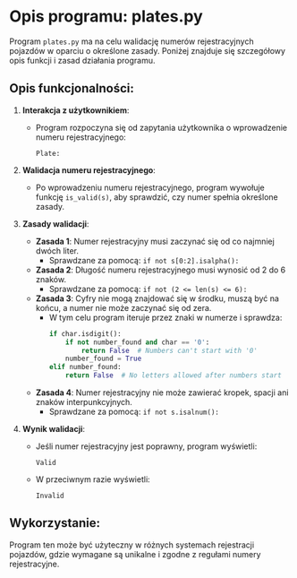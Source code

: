 # Opis programu: plates.py

Program `plates.py` ma na celu walidację numerów rejestracyjnych pojazdów w oparciu o określone zasady. Poniżej znajduje się szczegółowy opis funkcji i zasad działania programu.

## Opis funkcjonalności:

1. **Interakcja z użytkownikiem**:
   - Program rozpoczyna się od zapytania użytkownika o wprowadzenie numeru rejestracyjnego:
     ```
     Plate: 
     ```

2. **Walidacja numeru rejestracyjnego**:
   - Po wprowadzeniu numeru rejestracyjnego, program wywołuje funkcję `is_valid(s)`, aby sprawdzić, czy numer spełnia określone zasady.

3. **Zasady walidacji**:
   - **Zasada 1**: Numer rejestracyjny musi zaczynać się od co najmniej dwóch liter.
     - Sprawdzane za pomocą: `if not s[0:2].isalpha():`
   - **Zasada 2**: Długość numeru rejestracyjnego musi wynosić od 2 do 6 znaków.
     - Sprawdzane za pomocą: `if not (2 <= len(s) <= 6):`
   - **Zasada 3**: Cyfry nie mogą znajdować się w środku, muszą być na końcu, a numer nie może zaczynać się od zera.
     - W tym celu program iteruje przez znaki w numerze i sprawdza:
       ```python
       if char.isdigit():
           if not number_found and char == '0':
               return False  # Numbers can't start with '0'
           number_found = True
       elif number_found:
           return False  # No letters allowed after numbers start
       ```
   - **Zasada 4**: Numer rejestracyjny nie może zawierać kropek, spacji ani znaków interpunkcyjnych.
     - Sprawdzane za pomocą: `if not s.isalnum():`

4. **Wynik walidacji**:
   - Jeśli numer rejestracyjny jest poprawny, program wyświetli:
     ```
     Valid
     ```
   - W przeciwnym razie wyświetli:
     ```
     Invalid
     ```

## Wykorzystanie:
Program ten może być użyteczny w różnych systemach rejestracji pojazdów, gdzie wymagane są unikalne i zgodne z regułami numery rejestracyjne.

